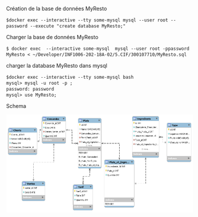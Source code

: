 
Création de la base de données MyResto
````
$docker exec --interactive --tty some-mysql mysql --user root --password --execute "create database MyResto;"
````
Charger la base de données MyResto
````
$ docker exec  --interactive some-mysql  mysql --user root -ppassword MyResto < ~/Developer/INF1006-202-18A-02/5.CIF/300107710/MyResto.sql 
````

charger la database MyResto dans mysql

````
$docker exec --interactive --tty some-mysql bash
mysql> mysql -u root -p ;
password: password
mysql> use MyResto;
````

Schema

![Alt tag](MyResto.png)












